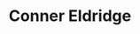 ---
layout: default
tag: AR
title: Conner Eldridge
image: https://pbs.twimg.com/profile_images/658144784540786688/6znhhgHu.jpg
district: 
party: Democrat
seat: Senate
website: https://connerforarkansas.com/about/
donate: https://secure.actblue.com/contribute/page/sdconoreldridge
---